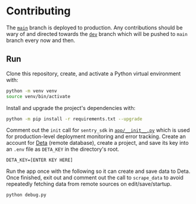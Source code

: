 # Contributing

The [`main`](https://github.slug.tools/api/tree/main) branch is deployed to production. Any contributions should be wary of and directed towards the [`dev`](https://github.slug.tools/api/tree/dev) branch which will be pushed to `main` branch every now and then.

## Run

Clone this repository, create, and activate a Python virtual environment with:

```bash
python -m venv venv
source venv/bin/activate
```

Install and upgrade the project's dependencies with:

```bash
python -m pip install -r requirements.txt --upgrade
```

Comment out the `init` call for `sentry_sdk` in [`app/__init__.py`](https://github.slug.tools/api/blob/main/app/__init__.py) which is used for production-level deployment monitoring and error tracking. Create an account for [Deta](https://web.deta.sh/) (remote database), create a project, and save its key into an `.env` file as `DETA_KEY` in the directory's root.

```env
DETA_KEY=[ENTER KEY HERE]
```

Run the app once with the following so it can create and save data to Deta. Once finished, exit out and comment out the call to `scrape_data` to avoid repeatedly fetching data from remote sources on edit/save/startup.

```bash
python debug.py
```
